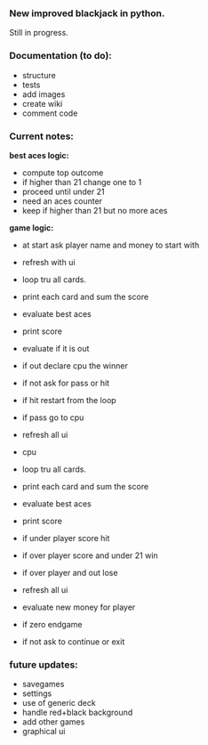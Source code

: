 ### New improved blackjack in python.
Still in progress. 


### Documentation (to do):
+ structure
+ tests
+ add images
+ create wiki
+ comment code

### Current notes:
__best aces logic:__ 
+ compute top outcome
+ if higher than 21 change one to 1
+ proceed until under 21
+ need an aces counter
+ keep if higher than 21 but no more aces

__game logic:__
+ at start ask player name and money to start with
+ refresh with ui
		
		
+ loop tru all cards.
+ print each card and sum the score
+ evaluate best aces
+ print score
+ evaluate if it is out
+ if out declare cpu the winner
+ if not ask for pass or hit
+ if hit restart from the loop
+ if pass go to cpu
+ refresh all ui

				
+ cpu
+ loop tru all cards.
+ print each card and sum the score
+ evaluate best aces
+ print score
+ if under player score hit 
+ if over player score and under 21 win
+ if over player and out lose
+ refresh all ui
		
	
+ evaluate new money for player
+ if zero endgame
+ if not ask to continue or exit


### future updates:
+ savegames
+ settings
+ use of generic deck
+ handle red+black background
+ add other games
+ graphical ui

